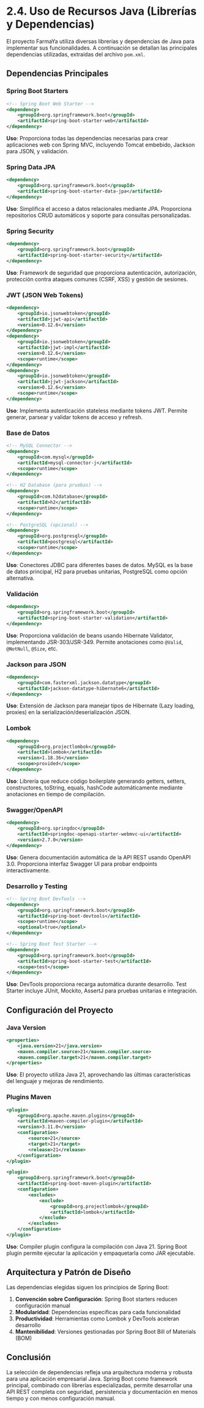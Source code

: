 # 2.4. Uso de Recursos Java (Librerías y Dependencias)

El proyecto FarmaYa utiliza diversas librerías y dependencias de Java para implementar sus funcionalidades. A continuación se detallan las principales dependencias utilizadas, extraídas del archivo `pom.xml`.

## Dependencias Principales

### Spring Boot Starters

```xml
<!-- Spring Boot Web Starter -->
<dependency>
    <groupId>org.springframework.boot</groupId>
    <artifactId>spring-boot-starter-web</artifactId>
</dependency>
```

**Uso**: Proporciona todas las dependencias necesarias para crear aplicaciones web con Spring MVC, incluyendo Tomcat embebido, Jackson para JSON, y validación.

### Spring Data JPA

```xml
<dependency>
    <groupId>org.springframework.boot</groupId>
    <artifactId>spring-boot-starter-data-jpa</artifactId>
</dependency>
```

**Uso**: Simplifica el acceso a datos relacionales mediante JPA. Proporciona repositorios CRUD automáticos y soporte para consultas personalizadas.

### Spring Security

```xml
<dependency>
    <groupId>org.springframework.boot</groupId>
    <artifactId>spring-boot-starter-security</artifactId>
</dependency>
```

**Uso**: Framework de seguridad que proporciona autenticación, autorización, protección contra ataques comunes (CSRF, XSS) y gestión de sesiones.

### JWT (JSON Web Tokens)

```xml
<dependency>
    <groupId>io.jsonwebtoken</groupId>
    <artifactId>jjwt-api</artifactId>
    <version>0.12.6</version>
</dependency>
<dependency>
    <groupId>io.jsonwebtoken</groupId>
    <artifactId>jjwt-impl</artifactId>
    <version>0.12.6</version>
    <scope>runtime</scope>
</dependency>
<dependency>
    <groupId>io.jsonwebtoken</groupId>
    <artifactId>jjwt-jackson</artifactId>
    <version>0.12.6</version>
    <scope>runtime</scope>
</dependency>
```

**Uso**: Implementa autenticación stateless mediante tokens JWT. Permite generar, parsear y validar tokens de acceso y refresh.

### Base de Datos

```xml
<!-- MySQL Connector -->
<dependency>
    <groupId>com.mysql</groupId>
    <artifactId>mysql-connector-j</artifactId>
    <scope>runtime</scope>
</dependency>

<!-- H2 Database (para pruebas) -->
<dependency>
    <groupId>com.h2database</groupId>
    <artifactId>h2</artifactId>
    <scope>runtime</scope>
</dependency>

<!-- PostgreSQL (opcional) -->
<dependency>
    <groupId>org.postgresql</groupId>
    <artifactId>postgresql</artifactId>
    <scope>runtime</scope>
</dependency>
```

**Uso**: Conectores JDBC para diferentes bases de datos. MySQL es la base de datos principal, H2 para pruebas unitarias, PostgreSQL como opción alternativa.

### Validación

```xml
<dependency>
    <groupId>org.springframework.boot</groupId>
    <artifactId>spring-boot-starter-validation</artifactId>
</dependency>
```

**Uso**: Proporciona validación de beans usando Hibernate Validator, implementando JSR-303/JSR-349. Permite anotaciones como `@Valid`, `@NotNull`, `@Size`, etc.

### Jackson para JSON

```xml
<dependency>
    <groupId>com.fasterxml.jackson.datatype</groupId>
    <artifactId>jackson-datatype-hibernate6</artifactId>
</dependency>
```

**Uso**: Extensión de Jackson para manejar tipos de Hibernate (Lazy loading, proxies) en la serialización/deserialización JSON.

### Lombok

```xml
<dependency>
    <groupId>org.projectlombok</groupId>
    <artifactId>lombok</artifactId>
    <version>1.18.36</version>
    <scope>provided</scope>
</dependency>
```

**Uso**: Librería que reduce código boilerplate generando getters, setters, constructores, toString, equals, hashCode automáticamente mediante anotaciones en tiempo de compilación.

### Swagger/OpenAPI

```xml
<dependency>
    <groupId>org.springdoc</groupId>
    <artifactId>springdoc-openapi-starter-webmvc-ui</artifactId>
    <version>2.7.0</version>
</dependency>
```

**Uso**: Genera documentación automática de la API REST usando OpenAPI 3.0. Proporciona interfaz Swagger UI para probar endpoints interactivamente.

### Desarrollo y Testing

```xml
<!-- Spring Boot DevTools -->
<dependency>
    <groupId>org.springframework.boot</groupId>
    <artifactId>spring-boot-devtools</artifactId>
    <scope>runtime</scope>
    <optional>true</optional>
</dependency>

<!-- Spring Boot Test Starter -->
<dependency>
    <groupId>org.springframework.boot</groupId>
    <artifactId>spring-boot-starter-test</artifactId>
    <scope>test</scope>
</dependency>
```

**Uso**: DevTools proporciona recarga automática durante desarrollo. Test Starter incluye JUnit, Mockito, AssertJ para pruebas unitarias e integración.

## Configuración del Proyecto

### Java Version

```xml
<properties>
    <java.version>21</java.version>
    <maven.compiler.source>21</maven.compiler.source>
    <maven.compiler.target>21</maven.compiler.target>
</properties>
```

**Uso**: El proyecto utiliza Java 21, aprovechando las últimas características del lenguaje y mejoras de rendimiento.

### Plugins Maven

```xml
<plugin>
    <groupId>org.apache.maven.plugins</groupId>
    <artifactId>maven-compiler-plugin</artifactId>
    <version>3.11.0</version>
    <configuration>
        <source>21</source>
        <target>21</target>
        <release>21</release>
    </configuration>
</plugin>

<plugin>
    <groupId>org.springframework.boot</groupId>
    <artifactId>spring-boot-maven-plugin</artifactId>
    <configuration>
        <excludes>
            <exclude>
                <groupId>org.projectlombok</groupId>
                <artifactId>lombok</artifactId>
            </exclude>
        </excludes>
    </configuration>
</plugin>
```

**Uso**: Compiler plugin configura la compilación con Java 21. Spring Boot plugin permite ejecutar la aplicación y empaquetarla como JAR ejecutable.

## Arquitectura y Patrón de Diseño

Las dependencias elegidas siguen los principios de Spring Boot:

1. **Convención sobre Configuración**: Spring Boot starters reducen configuración manual
2. **Modularidad**: Dependencias específicas para cada funcionalidad
3. **Productividad**: Herramientas como Lombok y DevTools aceleran desarrollo
4. **Mantenibilidad**: Versiones gestionadas por Spring Boot Bill of Materials (BOM)

## Conclusión

La selección de dependencias refleja una arquitectura moderna y robusta para una aplicación empresarial Java. Spring Boot como framework principal, combinado con librerías especializadas, permite desarrollar una API REST completa con seguridad, persistencia y documentación en menos tiempo y con menos configuración manual.
